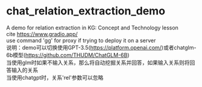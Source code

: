 # chat_relation_extraction_demo
A demo for relation extraction in KG: Concept and Technology lesson<br>
cite https://www.gradio.app/<br>
use command 'gg' for proxy if trying to deploy it on a server<br>
说明：demo可以切换使用GPT-3.5(https://platform.openai.com/)或者chatglm-6b模型(https://github.com/THUDM/ChatGLM-6B)<br>
当使用glm时如果不输入关系，那么将自动挖掘关系并回答，如果输入关系则将回答输入的关系<br>
当使用chatgpt时，关系'rel'参数可以忽略
